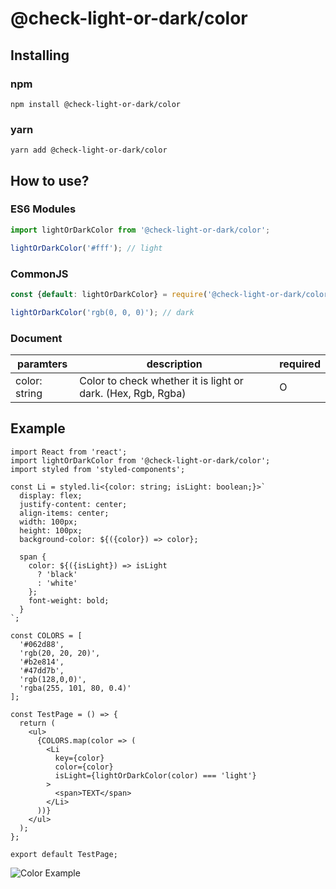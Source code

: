 # @check-light-or-dark/color

## Installing

### npm
```
npm install @check-light-or-dark/color
```

### yarn
```
yarn add @check-light-or-dark/color
```

## How to use?

### ES6 Modules
```javascript
import lightOrDarkColor from '@check-light-or-dark/color';

lightOrDarkColor('#fff'); // light
```

### CommonJS
```javascript
const {default: lightOrDarkColor} = require('@check-light-or-dark/color');

lightOrDarkColor('rgb(0, 0, 0)'); // dark
```

### Document
| paramters 	| description 	| required 	|
|--------------	|-------------------------------------------------------------------------------------------------------------------------------------------------------------------------------------------------------------------------------------------------------------------------------------------------------------------------------------------------------------------------------------------------------	|----------	|
| color: string 	| Color to check whether it is light or dark. (Hex, Rgb, Rgba) 	| O 	|

## Example
```JSX
import React from 'react';
import lightOrDarkColor from '@check-light-or-dark/color';
import styled from 'styled-components';

const Li = styled.li<{color: string; isLight: boolean;}>`
  display: flex;
  justify-content: center;
  align-items: center;
  width: 100px;
  height: 100px;
  background-color: ${({color}) => color};

  span {
    color: ${({isLight}) => isLight
      ? 'black'
      : 'white'
    };
    font-weight: bold;
  }
`;

const COLORS = [
  '#062d88',
  'rgb(20, 20, 20)',
  '#b2e814',
  '#47dd7b',
  'rgb(128,0,0)',
  'rgba(255, 101, 80, 0.4)'
];

const TestPage = () => {
  return (
    <ul>
      {COLORS.map(color => (
        <Li
          key={color}
          color={color}
          isLight={lightOrDarkColor(color) === 'light'}
        >
          <span>TEXT</span>
        </Li>
      ))}
    </ul>
  );
};

export default TestPage;
```

![Color Example](https://user-images.githubusercontent.com/23455736/82748821-d7ae1780-9ddf-11ea-910e-01bcb9600cf9.png)

